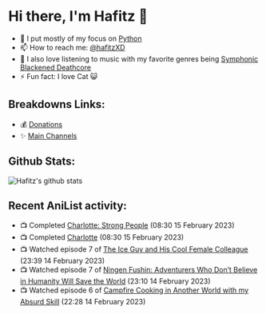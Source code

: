 # Hi there, I'm Hafitz 👋
- 🐍 I put mostly of my focus on [Python](https://python.org)
- 📫 How to reach me: [@hafitzXD](https://t.me/hafitzXD)
- 🎵 I also love listening to music with my favorite genres being [Symphonic Blackened Deathcore](https://youtu.be/qyYmS_iBcy4)
- ⚡ Fun fact: I love Cat 😺

## Breakdowns Links:
- 💰 [Donations](https://t.me/TheBreakdowns/2)
- ✨ [Main Channels](https://t.me/TheBreakdowns)

## Github Stats:
![Hafitz's github stats](https://github-readme-stats.vercel.app/api?username=breakdowns&show_icons=true&count_private=true&bg_color=00000000&text_color=777)

## Recent AniList activity:
<!-- ANILIST_ACTIVITY:start -->

-   📺 Completed [Charlotte: Strong People](https://anilist.co/anime/21339) (08:30 15 February 2023)
-   📺 Completed [Charlotte](https://anilist.co/anime/20997) (08:30 15 February 2023)
-   📺 Watched episode 7 of [The Ice Guy and His Cool Female Colleague](https://anilist.co/anime/151252) (23:39 14 February 2023)
-   📺 Watched episode 7 of [Ningen Fushin: Adventurers Who Don’t Believe in Humanity Will Save the World](https://anilist.co/anime/137909) (23:10 14 February 2023)
-   📺 Watched episode 6 of [Campfire Cooking in Another World with my Absurd Skill](https://anilist.co/anime/156067) (22:28 14 February 2023)

<!-- ANILIST_ACTIVITY:end -->

